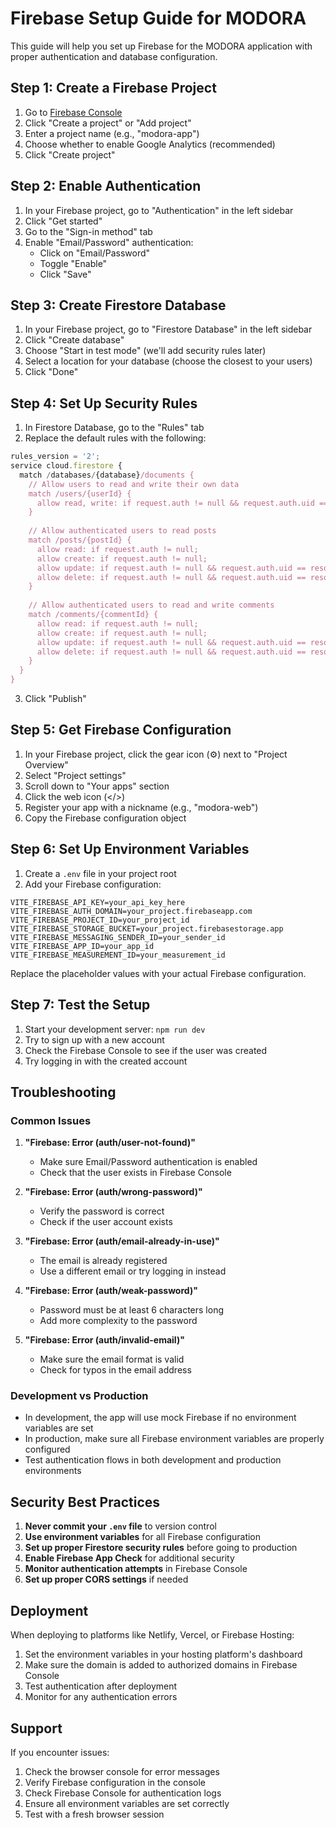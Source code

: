 # Firebase Setup Guide for MODORA

This guide will help you set up Firebase for the MODORA application with proper authentication and database configuration.

## Step 1: Create a Firebase Project

1. Go to [Firebase Console](https://console.firebase.google.com/)
2. Click "Create a project" or "Add project"
3. Enter a project name (e.g., "modora-app")
4. Choose whether to enable Google Analytics (recommended)
5. Click "Create project"

## Step 2: Enable Authentication

1. In your Firebase project, go to "Authentication" in the left sidebar
2. Click "Get started"
3. Go to the "Sign-in method" tab
4. Enable "Email/Password" authentication:
   - Click on "Email/Password"
   - Toggle "Enable"
   - Click "Save"

## Step 3: Create Firestore Database

1. In your Firebase project, go to "Firestore Database" in the left sidebar
2. Click "Create database"
3. Choose "Start in test mode" (we'll add security rules later)
4. Select a location for your database (choose the closest to your users)
5. Click "Done"

## Step 4: Set Up Security Rules

1. In Firestore Database, go to the "Rules" tab
2. Replace the default rules with the following:

```javascript
rules_version = '2';
service cloud.firestore {
  match /databases/{database}/documents {
    // Allow users to read and write their own data
    match /users/{userId} {
      allow read, write: if request.auth != null && request.auth.uid == userId;
    }
    
    // Allow authenticated users to read posts
    match /posts/{postId} {
      allow read: if request.auth != null;
      allow create: if request.auth != null;
      allow update: if request.auth != null && request.auth.uid == resource.data.userId;
      allow delete: if request.auth != null && request.auth.uid == resource.data.userId;
    }
    
    // Allow authenticated users to read and write comments
    match /comments/{commentId} {
      allow read: if request.auth != null;
      allow create: if request.auth != null;
      allow update: if request.auth != null && request.auth.uid == resource.data.userId;
      allow delete: if request.auth != null && request.auth.uid == resource.data.userId;
    }
  }
}
```

3. Click "Publish"

## Step 5: Get Firebase Configuration

1. In your Firebase project, click the gear icon (⚙️) next to "Project Overview"
2. Select "Project settings"
3. Scroll down to "Your apps" section
4. Click the web icon (</>)
5. Register your app with a nickname (e.g., "modora-web")
6. Copy the Firebase configuration object

## Step 6: Set Up Environment Variables

1. Create a `.env` file in your project root
2. Add your Firebase configuration:

```env
VITE_FIREBASE_API_KEY=your_api_key_here
VITE_FIREBASE_AUTH_DOMAIN=your_project.firebaseapp.com
VITE_FIREBASE_PROJECT_ID=your_project_id
VITE_FIREBASE_STORAGE_BUCKET=your_project.firebasestorage.app
VITE_FIREBASE_MESSAGING_SENDER_ID=your_sender_id
VITE_FIREBASE_APP_ID=your_app_id
VITE_FIREBASE_MEASUREMENT_ID=your_measurement_id
```

Replace the placeholder values with your actual Firebase configuration.

## Step 7: Test the Setup

1. Start your development server: `npm run dev`
2. Try to sign up with a new account
3. Check the Firebase Console to see if the user was created
4. Try logging in with the created account

## Troubleshooting

### Common Issues

1. **"Firebase: Error (auth/user-not-found)"**
   - Make sure Email/Password authentication is enabled
   - Check that the user exists in Firebase Console

2. **"Firebase: Error (auth/wrong-password)"**
   - Verify the password is correct
   - Check if the user account exists

3. **"Firebase: Error (auth/email-already-in-use)"**
   - The email is already registered
   - Use a different email or try logging in instead

4. **"Firebase: Error (auth/weak-password)"**
   - Password must be at least 6 characters long
   - Add more complexity to the password

5. **"Firebase: Error (auth/invalid-email)"**
   - Make sure the email format is valid
   - Check for typos in the email address

### Development vs Production

- In development, the app will use mock Firebase if no environment variables are set
- In production, make sure all Firebase environment variables are properly configured
- Test authentication flows in both development and production environments

## Security Best Practices

1. **Never commit your `.env` file** to version control
2. **Use environment variables** for all Firebase configuration
3. **Set up proper Firestore security rules** before going to production
4. **Enable Firebase App Check** for additional security
5. **Monitor authentication attempts** in Firebase Console
6. **Set up proper CORS settings** if needed

## Deployment

When deploying to platforms like Netlify, Vercel, or Firebase Hosting:

1. Set the environment variables in your hosting platform's dashboard
2. Make sure the domain is added to authorized domains in Firebase Console
3. Test authentication after deployment
4. Monitor for any authentication errors

## Support

If you encounter issues:

1. Check the browser console for error messages
2. Verify Firebase configuration in the console
3. Check Firebase Console for authentication logs
4. Ensure all environment variables are set correctly
5. Test with a fresh browser session 
